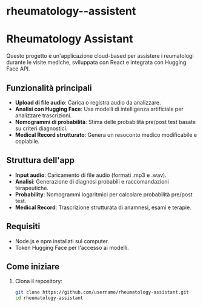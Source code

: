 # rheumatology--assistent
# Rheumatology Assistant

Questo progetto è un'applicazione cloud-based per assistere i reumatologi durante le visite mediche, sviluppata con React e integrata con Hugging Face API.

## Funzionalità principali
- **Upload di file audio**: Carica o registra audio da analizzare.
- **Analisi con Hugging Face**: Usa modelli di intelligenza artificiale per analizzare trascrizioni.
- **Nomogrammi di probabilità**: Stima delle probabilità pre/post test basate su criteri diagnostici.
- **Medical Record strutturato**: Genera un resoconto medico modificabile e copiabile.

## Struttura dell'app
- **Input audio**: Caricamento di file audio (formati .mp3 e .wav).
- **Analisi**: Generazione di diagnosi probabili e raccomandazioni terapeutiche.
- **Probability**: Nomogrammi logaritmici per calcolare probabilità pre/post test.
- **Medical Record**: Trascrizione strutturata di anamnesi, esami e terapie.

## Requisiti
- Node.js e npm installati sul computer.
- Token Hugging Face per l'accesso ai modelli.

## Come iniziare
1. Clona il repository:
   ```bash
   git clone https://github.com/username/rheumatology-assistant.git
   cd rheumatology-assistant
